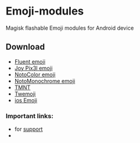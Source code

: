 # Emoji-modules
Magisk flashable Emoji modules for Android device 

## Download
- [Fluent emoji](https://raw.githubusercontent.com/khirendra03/Emoji-modules/main/Modules/Fluent%20Emoji/Fluent%20emoji%20%5BMagisk%5D.zip)
- [Joy Pix3l emoji](https://raw.githubusercontent.com/khirendra03/Emoji-modules/main/Modules/Joy%20pixel%20Emoji/Joy%20pixel%20Emoji%20%5Bmagisk%5D.zip)
- [NotoColor emoji](https://raw.githubusercontent.com/khirendra03/Emoji-modules/main/Modules/NotoColor%20Emoji/NotoColouremoji%20%5BMagisk%5D.zip)
- [NotoMonochrome emoji](https://raw.githubusercontent.com/khirendra03/Emoji-modules/main/Modules/NotoMonochrome%20Emoji/%5BEmoji%5D%20Noto%20monochrome%5BMagisk%5D.zip)
- [TMNT](https://raw.githubusercontent.com/khirendra03/Emoji-modules/main/Modules/TMNT%20Emoji/%5BEmoji%5D%20TMNT%20%5BMagisk%5D.zip)
- [Twemoji](https://raw.githubusercontent.com/khirendra03/Emoji-modules/main/Modules/Twemoji/Twemoji%20v2%20%5BMagisk%5D.zip)
- [ios Emoji](https://raw.githubusercontent.com/khirendra03/Emoji-modules/main/Modules/iOS%20Emoji/iOS%2016%20(unofficial)%20emoji%20%5BMagisk%5D.zip)

### Important links:
- for [support](https://t.me/MFFMDisc)
-
